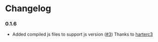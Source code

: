 # Changelog

### 0.1.6
  - Added compiled js files to support js version ([#3](https://github.com/AnteWall/angular2-emoji/pull/3)) Thanks to [harterc3](https://github.com/harterc3)
